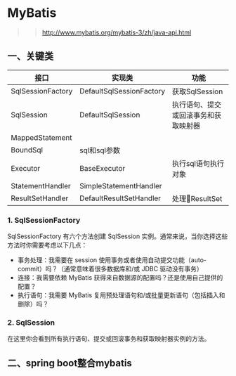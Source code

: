 # MyBatis

>> http://www.mybatis.org/mybatis-3/zh/java-api.html

## 一、关键类

接口|实现类|功能
---|---|---
SqlSessionFactory|DefaultSqlSessionFactory|获取SqlSession
SqlSession|DefaultSqlSession|执行语句、提交或回滚事务和获取映射器
|MappedStatement|
|BoundSql|sql和sql参数
Executor|BaseExecutor|执行sql语句执行对象
StatementHandler|SimpleStatementHandler|
ResultSetHandler|DefaultResultSetHandler|处理ResultSet

### 1. SqlSessionFactory

SqlSessionFactory 有六个方法创建 SqlSession 实例。通常来说，当你选择这些方法时你需要考虑以下几点：

- 事务处理：我需要在 session 使用事务或者使用自动提交功能（auto-commit）吗？（通常意味着很多数据库和/或 JDBC 驱动没有事务）
- 连接：我需要依赖 MyBatis 获得来自数据源的配置吗？还是使用自己提供的配置？
- 执行语句：我需要 MyBatis 复用预处理语句和/或批量更新语句（包括插入和删除）吗？

### 2. SqlSession

在这里你会看到所有执行语句、提交或回滚事务和获取映射器实例的方法。

## 二、spring boot整合mybatis
